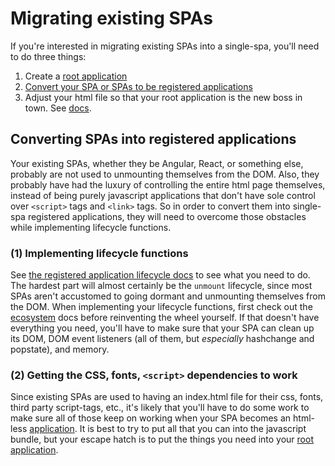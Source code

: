 # Migrating existing SPAs

If you're interested in migrating existing SPAs into a single-spa, you'll
need to do three things:

1. Create a [root application](/docs/single-spa-config.md)
1. [Convert your SPA or SPAs to be registered applications](#converting-spas-into-applications)
1. Adjust your html file so that your root application is the new boss in town.
   See [docs](/docs/single-spa-config.md#indexhtml-file).

## Converting SPAs into registered applications
Your existing SPAs, whether they be Angular, React, or something else, probably are
not used to unmounting themselves from the DOM. Also, they probably have had the luxury
of controlling the entire html page themselves, instead of being purely javascript applications
that don't have sole control over `<script>` tags and `<link>` tags. So in order to convert them
into single-spa registered applications, they will need to overcome those obstacles while implementing
lifecycle functions.

### (1) Implementing lifecycle functions
See [the registered application lifecycle docs](/docs/applications.md) to see what you need to do.
The hardest part will almost certainly be the `unmount` lifecycle, since most SPAs aren't accustomed
to going dormant and unmounting themselves from the DOM. When implementing your lifecycle functions, first check out the [ecosystem](/docs/single-spa-ecosystem.md)
docs before reinventing the wheel yourself. If that doesn't have everything you need, you'll have to make sure that your
SPA can clean up its DOM, DOM event listeners (all of them, but *especially* hashchange and popstate),
and memory.

### (2) Getting the CSS, fonts, `<script>` dependencies to work
Since existing SPAs are used to having an index.html file for their css, fonts,
third party script-tags, etc., it's likely that you'll have to do some work
to make sure all of those keep on working when your SPA becomes an html-less [
application](/docs/applications.md). It is best to try to put all that
you can into the javascript bundle, but your escape hatch is to put the things
you need into your [root application](/docs/single-spa-config.md).
